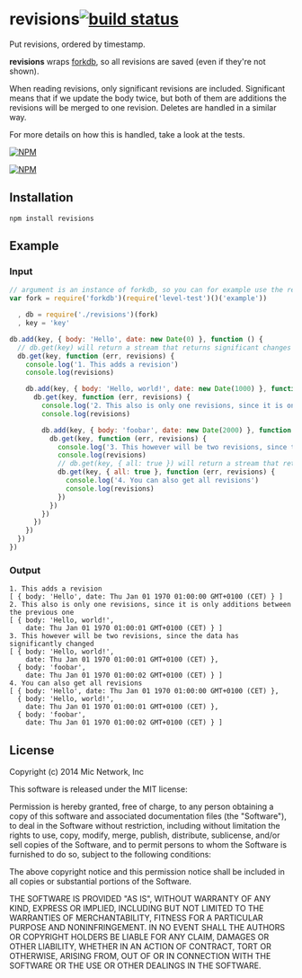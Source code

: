 # revisions[![build status](https://secure.travis-ci.org/micnews/revisions.svg)](http://travis-ci.org/micnews/revisions)

Put revisions, ordered by timestamp.

__revisions__ wraps [forkdb](https://github.com/substack/forkdb), so all revisions are saved (even if they're not shown).

When reading revisions, only significant revisions are included. Significant means that if we update the body twice, but both of them are additions the revisions will be merged to one revision. Deletes are handled in a similar way.

For more details on how this is handled, take a look at the tests.

[![NPM](https://nodei.co/npm/revisions.png?downloads&stars)](https://nodei.co/npm/revisions/)

[![NPM](https://nodei.co/npm-dl/revisions.png)](https://nodei.co/npm/revisions/)

## Installation

```
npm install revisions
```

## Example

### Input

```javascript
// argument is an instance of forkdb, so you can for example use the replication from fork
var fork = require('forkdb')(require('level-test')()('example'))

  , db = require('./revisions')(fork)
  , key = 'key'

db.add(key, { body: 'Hello', date: new Date(0) }, function () {
  // db.get(key) will return a stream that returns significant changes
  db.get(key, function (err, revisions) {
    console.log('1. This adds a revision')
    console.log(revisions)

    db.add(key, { body: 'Hello, world!', date: new Date(1000) }, function () {
      db.get(key, function (err, revisions) {
        console.log('2. This also is only one revisions, since it is only additions between the previous one')
        console.log(revisions)

        db.add(key, { body: 'foobar', date: new Date(2000) }, function () {
          db.get(key, function (err, revisions) {
            console.log('3. This however will be two revisions, since the data has significantly changed')
            console.log(revisions)
            // db.get(key, { all: true }) will return a stream that returns all changes
            db.get(key, { all: true }, function (err, revisions) {
              console.log('4. You can also get all revisions')
              console.log(revisions)
            })
          })
        })
      })
    })
  })
})
```

### Output

```
1. This adds a revision
[ { body: 'Hello', date: Thu Jan 01 1970 01:00:00 GMT+0100 (CET) } ]
2. This also is only one revisions, since it is only additions between the previous one
[ { body: 'Hello, world!',
    date: Thu Jan 01 1970 01:00:01 GMT+0100 (CET) } ]
3. This however will be two revisions, since the data has significantly changed
[ { body: 'Hello, world!',
    date: Thu Jan 01 1970 01:00:01 GMT+0100 (CET) },
  { body: 'foobar',
    date: Thu Jan 01 1970 01:00:02 GMT+0100 (CET) } ]
4. You can also get all revisions
[ { body: 'Hello', date: Thu Jan 01 1970 01:00:00 GMT+0100 (CET) },
  { body: 'Hello, world!',
    date: Thu Jan 01 1970 01:00:01 GMT+0100 (CET) },
  { body: 'foobar',
    date: Thu Jan 01 1970 01:00:02 GMT+0100 (CET) } ]
```

## License

Copyright (c) 2014 Mic Network, Inc

This software is released under the MIT license:

Permission is hereby granted, free of charge, to any person obtaining a copy
of this software and associated documentation files (the "Software"), to deal
in the Software without restriction, including without limitation the rights
to use, copy, modify, merge, publish, distribute, sublicense, and/or sell
copies of the Software, and to permit persons to whom the Software is
furnished to do so, subject to the following conditions:

The above copyright notice and this permission notice shall be included in
all copies or substantial portions of the Software.

THE SOFTWARE IS PROVIDED "AS IS", WITHOUT WARRANTY OF ANY KIND, EXPRESS OR
IMPLIED, INCLUDING BUT NOT LIMITED TO THE WARRANTIES OF MERCHANTABILITY,
FITNESS FOR A PARTICULAR PURPOSE AND NONINFRINGEMENT. IN NO EVENT SHALL THE
AUTHORS OR COPYRIGHT HOLDERS BE LIABLE FOR ANY CLAIM, DAMAGES OR OTHER
LIABILITY, WHETHER IN AN ACTION OF CONTRACT, TORT OR OTHERWISE, ARISING FROM,
OUT OF OR IN CONNECTION WITH THE SOFTWARE OR THE USE OR OTHER DEALINGS IN
THE SOFTWARE.
